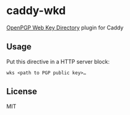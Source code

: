 # caddy-wkd

[OpenPGP Web Key Directory][1] plugin for Caddy

## Usage

Put this directive in a HTTP server block:

```
wks <path to PGP public key>…
```

## License

MIT

[1]: https://tools.ietf.org/html/draft-koch-openpgp-webkey-service-06
